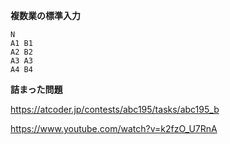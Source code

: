 **複数業の標準入力**

```
N
A1 B1
A2 B2
A3 A3
A4 B4
```

**詰まった問題**

https://atcoder.jp/contests/abc195/tasks/abc195_b

https://www.youtube.com/watch?v=k2fzO_U7RnA
